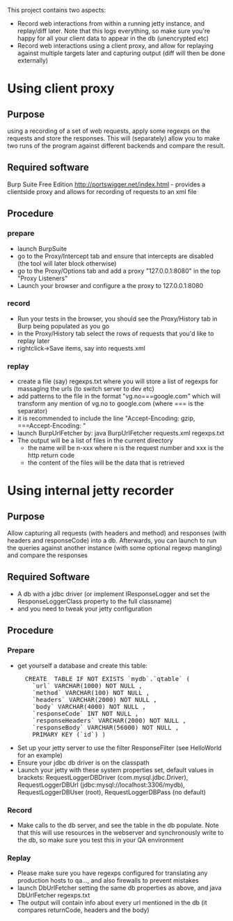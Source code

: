 This project contains two aspects:
* Record web interactions from within a running jetty instance, and replay/diff later. Note that this logs everything, so make sure you're happy for all your client data to appear in the db (unencrypted etc)
* Record web interactions using a client proxy, and allow for replaying against multiple targets later and capturing output (diff will then be done externally)

Using client proxy
==================

Purpose
-------
using a recording of a set of web requests, apply some regexps on the requests and store the responses. This will (separately) allow you to make two runs of the program against different backends and compare the result.

Required software
-----------------
Burp Suite Free Edition http://portswigger.net/index.html - provides a clientside proxy and allows for recording of requests to an xml file

Procedure
---------
### prepare
* launch BurpSuite
* go to the Proxy/Intercept tab and ensure that intercepts are disabled (the tool will later block otherwise)
* go to the Proxy/Options tab and add a proxy "127.0.0.1:8080" in the top "Proxy Listeners"
* Launch your browser and configure a the proxy to 127.0.0.1:8080

### record
* Run your tests in the browser, you should see the Proxy/History tab in Burp being populated as you go
* in the Proxy/History tab select the rows of requests that you'd like to replay later
* rightclick->Save items, say into requests.xml

### replay
* create a file (say) regexps.txt where you will store a list of regexps for massaging the urls (to switch server to dev etc)
* add patterns to the file in the format "vg.no===google.com" which will transform any mention of vg.no to google.com (where === is the separator)
* it is recommended to include the line "Accept-Encoding: gzip, ===Accept-Encoding: "
* launch BurpUrlFetcher by: 
	java BurpUrlFetcher requests.xml regexps.txt
* The output will be a list of files in the current directory 
  - the name will be n-xxx where n is the request number and xxx is the http return code
  - the content of the files will be the data that is retrieved
    
Using internal jetty recorder
===============================

Purpose
-------
Allow capturing all requests (with headers and method) and responses (with headers and responseCode) into a db. Afterwards, you can launch to run the queries against another instance (with some optional regexp mangling) and compare the responses

Required Software
-----------------
* A db with a jdbc driver (or implement IResponseLogger and set the ResponseLoggerClass property to the full classname)
* and you need to tweak your jetty configuration

Procedure
---------
### Prepare
* get yourself a database and create this table:
  <pre>
	CREATE  TABLE IF NOT EXISTS `mydb`.`qtable` (
      `url` VARCHAR(1000) NOT NULL ,
      `method` VARCHAR(100) NOT NULL ,
      `headers` VARCHAR(2000) NOT NULL ,
      `body` VARCHAR(4000) NOT NULL ,
      `responseCode` INT NOT NULL ,
      `responseHeaders` VARCHAR(2000) NOT NULL ,
      `responseBody` VARCHAR(56000) NOT NULL ,
      PRIMARY KEY (`id`) )
  </pre>
* Set up your jetty server to use the filter ResponseFilter (see HelloWorld for an example)
* Ensure your jdbc db driver is on the classpath
* Launch your jetty with these system properties set, default values in brackets: RequestLoggerDBDriver (com.mysql.jdbc.Driver), RequestLoggerDBUrl (jdbc:mysql://localhost:3306/mydb), RequestLoggerDBUser (root), RequestLoggerDBPass (no default)

### Record
* Make calls to the db server, and see the table in the db populate. Note that this will use resources in the webserver and synchronously write to the db, so make sure you test this in your QA environment

### Replay
* Please make sure you have regexps configured for translating any production hosts to qa..., and also firewalls to prevent mistakes
* launch DbUrlFetcher setting the same db properties as above, and
    java DbUrlFetcher regexps.txt
* The output will contain info about every url mentioned in the db (it compares returnCode, headers and the body)